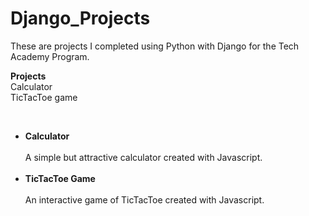 # Django_Projects

These are projects I completed using Python with Django for the Tech Academy Program.

<b>Projects</b>
<br>
Calculator<br>
TicTacToe game<br>

<br>

<ul>
<li><b>Calculator</b></li>
<br>
A simple but attractive calculator created with Javascript. 
<br>
<br>
<li><b>TicTacToe Game</b></li>
<br>
An interactive game of TicTacToe created with Javascript.
<br>
<br>

 
